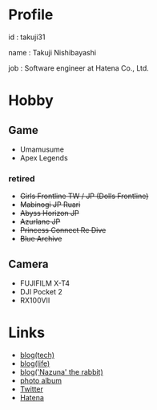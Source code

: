 # Profile

id : takuji31

name : Takuji Nishibayashi

job : Software engineer at Hatena Co., Ltd.

# Hobby

## Game

- Umamusume
- Apex Legends

### retired
- ~~Girls Frontline TW / JP (Dolls Frontline)~~
- ~~Mabinogi JP Ruari~~
- ~~Abyss Horizon JP~~
- ~~Azurlane JP~~
- ~~Princess Connect Re Dive~~
- ~~Blue Archive~~

## Camera

- FUJIFILM X-T4
- DJI Pocket 2
- RX100VII

# Links

- [blog(tech)](https://blog.takuji31.jp/)
- [blog(life)](https://life.takuji31.jp/)
- [blog('Nazuna' the rabbit)](https://nazuna.takuji31.jp/) 
- [photo album](https://photo.takuji31.jp/)
- [Twitter](https://twitter.com/takuji31)
- [Hatena](http://profile.hatena.ne.jp/takuji31/)
